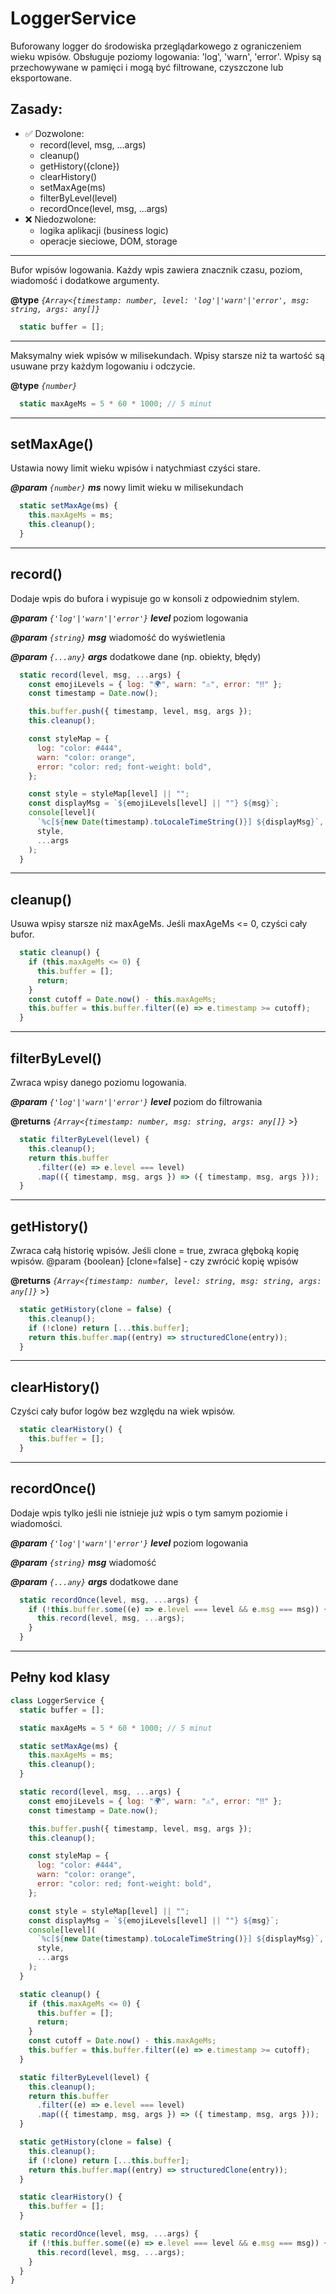 # LoggerService

Buforowany logger do środowiska przeglądarkowego z ograniczeniem wieku wpisów.
Obsługuje poziomy logowania: 'log', 'warn', 'error'.
Wpisy są przechowywane w pamięci i mogą być filtrowane, czyszczone lub eksportowane.
## Zasady:
- ✅ Dozwolone:
  - record(level, msg, ...args)
  - cleanup()
  - getHistory({clone})
  - clearHistory()
  - setMaxAge(ms)
  - filterByLevel(level)
  - recordOnce(level, msg, ...args)
- ❌ Niedozwolone:
  - logika aplikacji (business logic)
  - operacje sieciowe, DOM, storage

---

Bufor wpisów logowania.
Każdy wpis zawiera znacznik czasu, poziom, wiadomość i dodatkowe argumenty.

**@type** *`{Array<{timestamp: number, level: 'log'|'warn'|'error', msg: string, args: any[]}`*

```javascript
  static buffer = [];
```

---

Maksymalny wiek wpisów w milisekundach.
Wpisy starsze niż ta wartość są usuwane przy każdym logowaniu i odczycie.

**@type** *`{number}`*

```javascript
  static maxAgeMs = 5 * 60 * 1000; // 5 minut
```

---

## setMaxAge()

Ustawia nowy limit wieku wpisów i natychmiast czyści stare.

**_@param_** *`{number}`* _**ms**_  nowy limit wieku w milisekundach

```javascript
  static setMaxAge(ms) {
    this.maxAgeMs = ms;
    this.cleanup();
  }
```

---

## record()

Dodaje wpis do bufora i wypisuje go w konsoli z odpowiednim stylem.

**_@param_** *`{'log'|'warn'|'error'}`* _**level**_  poziom logowania

**_@param_** *`{string}`* _**msg**_  wiadomość do wyświetlenia

**_@param_** *`{...any}`* _**args**_  dodatkowe dane (np. obiekty, błędy)

```javascript
  static record(level, msg, ...args) {
    const emojiLevels = { log: "🌍", warn: "⚠️", error: "‼️" };
    const timestamp = Date.now();

    this.buffer.push({ timestamp, level, msg, args });
    this.cleanup();

    const styleMap = {
      log: "color: #444",
      warn: "color: orange",
      error: "color: red; font-weight: bold",
    };

    const style = styleMap[level] || "";
    const displayMsg = `${emojiLevels[level] || ""} ${msg}`;
    console[level](
      `%c[${new Date(timestamp).toLocaleTimeString()}] ${displayMsg}`,
      style,
      ...args
    );
  }
```

---

## cleanup()

Usuwa wpisy starsze niż maxAgeMs.
Jeśli maxAgeMs <= 0, czyści cały bufor.

```javascript
  static cleanup() {
    if (this.maxAgeMs <= 0) {
      this.buffer = [];
      return;
    }
    const cutoff = Date.now() - this.maxAgeMs;
    this.buffer = this.buffer.filter((e) => e.timestamp >= cutoff);
  }
```

---

## filterByLevel()

Zwraca wpisy danego poziomu logowania.

**_@param_** *`{'log'|'warn'|'error'}`* _**level**_  poziom do filtrowania

**@returns** *`{Array<{timestamp: number, msg: string, args: any[]}`*  >}

```javascript
  static filterByLevel(level) {
    this.cleanup();
    return this.buffer
      .filter((e) => e.level === level)
      .map(({ timestamp, msg, args }) => ({ timestamp, msg, args }));
  }
```

---

## getHistory()

Zwraca całą historię wpisów.
Jeśli clone = true, zwraca głęboką kopię wpisów.
@param {boolean} [clone=false] - czy zwrócić kopię wpisów

**@returns** *`{Array<{timestamp: number, level: string, msg: string, args: any[]}`*  >}

```javascript
  static getHistory(clone = false) {
    this.cleanup();
    if (!clone) return [...this.buffer];
    return this.buffer.map((entry) => structuredClone(entry));
  }
```

---

## clearHistory()

Czyści cały bufor logów bez względu na wiek wpisów.

```javascript
  static clearHistory() {
    this.buffer = [];
  }
```

---

## recordOnce()

Dodaje wpis tylko jeśli nie istnieje już wpis o tym samym poziomie i wiadomości.

**_@param_** *`{'log'|'warn'|'error'}`* _**level**_  poziom logowania

**_@param_** *`{string}`* _**msg**_  wiadomość

**_@param_** *`{...any}`* _**args**_  dodatkowe dane

```javascript
  static recordOnce(level, msg, ...args) {
    if (!this.buffer.some((e) => e.level === level && e.msg === msg)) {
      this.record(level, msg, ...args);
    }
  }
```

---

## Pełny kod klasy

```javascript
class LoggerService {
  static buffer = [];

  static maxAgeMs = 5 * 60 * 1000; // 5 minut

  static setMaxAge(ms) {
    this.maxAgeMs = ms;
    this.cleanup();
  }

  static record(level, msg, ...args) {
    const emojiLevels = { log: "🌍", warn: "⚠️", error: "‼️" };
    const timestamp = Date.now();

    this.buffer.push({ timestamp, level, msg, args });
    this.cleanup();

    const styleMap = {
      log: "color: #444",
      warn: "color: orange",
      error: "color: red; font-weight: bold",
    };

    const style = styleMap[level] || "";
    const displayMsg = `${emojiLevels[level] || ""} ${msg}`;
    console[level](
      `%c[${new Date(timestamp).toLocaleTimeString()}] ${displayMsg}`,
      style,
      ...args
    );
  }

  static cleanup() {
    if (this.maxAgeMs <= 0) {
      this.buffer = [];
      return;
    }
    const cutoff = Date.now() - this.maxAgeMs;
    this.buffer = this.buffer.filter((e) => e.timestamp >= cutoff);
  }

  static filterByLevel(level) {
    this.cleanup();
    return this.buffer
      .filter((e) => e.level === level)
      .map(({ timestamp, msg, args }) => ({ timestamp, msg, args }));
  }

  static getHistory(clone = false) {
    this.cleanup();
    if (!clone) return [...this.buffer];
    return this.buffer.map((entry) => structuredClone(entry));
  }

  static clearHistory() {
    this.buffer = [];
  }

  static recordOnce(level, msg, ...args) {
    if (!this.buffer.some((e) => e.level === level && e.msg === msg)) {
      this.record(level, msg, ...args);
    }
  }
}
```